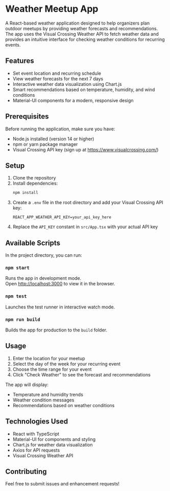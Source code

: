 # Weather Meetup App

A React-based weather application designed to help organizers plan outdoor meetups by providing weather forecasts and recommendations. The app uses the Visual Crossing Weather API to fetch weather data and provides an intuitive interface for checking weather conditions for recurring events.

## Features

- Set event location and recurring schedule
- View weather forecasts for the next 7 days
- Interactive weather data visualization using Chart.js
- Smart recommendations based on temperature, humidity, and wind conditions
- Material-UI components for a modern, responsive design

## Prerequisites

Before running the application, make sure you have:
- Node.js installed (version 14 or higher)
- npm or yarn package manager
- Visual Crossing API key (sign up at https://www.visualcrossing.com/)

## Setup

1. Clone the repository
2. Install dependencies:
   ```bash
   npm install
   ```
3. Create a `.env` file in the root directory and add your Visual Crossing API key:
   ```
   REACT_APP_WEATHER_API_KEY=your_api_key_here
   ```
4. Replace the `API_KEY` constant in `src/App.tsx` with your actual API key

## Available Scripts

In the project directory, you can run:

### `npm start`

Runs the app in development mode.\
Open [http://localhost:3000](http://localhost:3000) to view it in the browser.

### `npm test`

Launches the test runner in interactive watch mode.

### `npm run build`

Builds the app for production to the `build` folder.

## Usage

1. Enter the location for your meetup
2. Select the day of the week for your recurring event
3. Choose the time range for your event
4. Click "Check Weather" to see the forecast and recommendations

The app will display:
- Temperature and humidity trends
- Weather condition messages
- Recommendations based on weather conditions

## Technologies Used

- React with TypeScript
- Material-UI for components and styling
- Chart.js for weather data visualization
- Axios for API requests
- Visual Crossing Weather API

## Contributing

Feel free to submit issues and enhancement requests!
